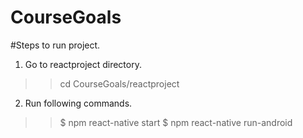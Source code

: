 # CourseGoals

#Steps to run project.
1. Go to reactproject directory.
 >> cd CourseGoals/reactproject

2. Run following commands.
 >> $ npm react-native start
 >> $ npm react-native run-android 
